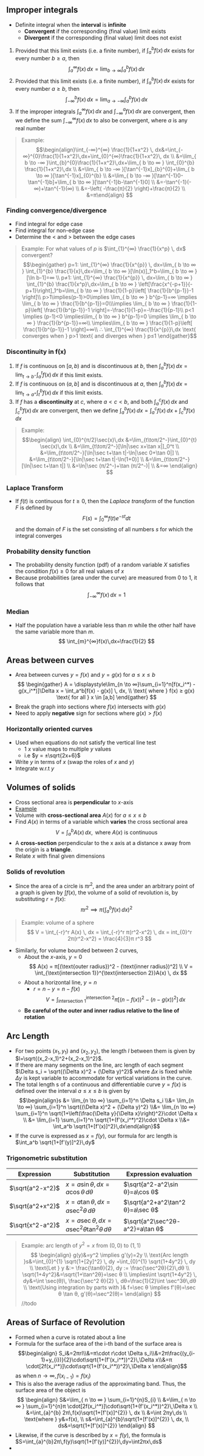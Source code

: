 ## Improper integrals
- Definite integral when the **interval** is **infinite**
	- **Convergent** if the corresponding (final value) limit exists
	- **Divergent** if the corresponding (final value) limit does not exist
1. Provided that this limit exists (i.e. a finite number), if $\int_{a}^{b} f(x) \, dx$ exists for every number $b ≥ a$, then $$ \int_{a}^{∞}f(x)\,dx=\lim_{b\to ∞}\int_{a}^{b}f(x)\,dx $$
2. Provided that this limit exists (i.e. a finite number), if $\int_{a}^{b} f(x) \, dx$ exists for every number $a ≥ b$, then $$ \int_{-∞}^{b}f(x)\,dx=\lim_{a\to -∞}\int_{a}^{b}f(x)\,dx $$
3. If the improper integrals $\int_{a}^{∞} f(x) \, dx$ and $\int_{-∞}^{a} f(x) \, dx$ are convergent, then we define the sum $\int_{-∞}^{∞} f(x) \, dx$ to also be convergent, where $a$ is any real number

> Example:
> $$\begin{align}\int_{-∞}^{∞} \frac{1}{1+x^2} \, dx&=\int_{-∞}^{0}\frac{1}{1+x^2}\,dx+\int_{0}^{∞}\frac{1}{1+x^2}\, dx \\
&=\lim_{ b \to -∞ }\int_{b}^{0}\frac{1}{1+x^2}\,dx+\lim_{ b \to ∞ } \int_{0}^{b} \frac{1}{1+x^2}\,dx \\
&=\lim_{ b \to -∞ }[\tan^{-1}x]_{b}^{0}+\lim_{ b \to ∞ }[\tan^{-1}x]_{0}^{b} \\
&=\lim_{ b \to -∞ }[\tan^{-1}0-\tan^{-1}b]+\lim_{ b \to ∞ }[\tan^{-1}b-\tan^{-1}0] \\
&=-\tan^{-1}(-∞)+\tan^{-1}(∞) \\
&=-\left( -\frac{π}{2} \right)+\frac{π}{2} \\
&=π\end{align}
$$
### Finding convergence/divergence
- Find integral for edge case
- Find integral for non-edge case
- Determine the $<$ and $>$ between the edge cases

> Example: For what values of $p$ is $\int_{1}^{∞} \frac{1}{x^p} \, dx$ convergent?
> $$\begin{gather}
p=1: \int_{1}^{∞} \frac{1}{x^{p}} \, dx=\lim_{ b \to ∞ } \int_{1}^{b} \frac{1}{x}\,dx=\lim_{ b \to ∞ }[\ln(x)]_1^b=\lim_{ b \to ∞ } [\ln b-1]=∞ \\
p≠1: \int_{1}^{∞} \frac{1}{x^{p}} \, dx=\lim_{ b \to ∞ } \int_{1}^{b} \frac{1}{x^p}\,dx=\lim_{ b \to ∞ } \left[\frac{x^{-p+1}}{-p+1}\right]_1^b=\lim_{ b \to ∞ } \frac{1}{1-p}\left[ \frac{1}{b^{p-1}}-1 \right]\\
p>1\implies(p-1)>0\implies \lim_{ b \to ∞ } b^{p-1}=∞ \implies \lim_{ b \to ∞ } \frac{1}{b^{p-1}}=0\\\implies \lim_{ b \to ∞ } \frac{1}{1-p}\left[ \frac{1}{b^{p-1}}-1 \right]=-\frac{1}{1-p}=-\frac{1}{p-1}\\
p<1 \implies (p-1)<0 \implies\lim_{ b \to ∞ } b^{p-1}=0 \implies \lim_{ b \to ∞ } \frac{1}{b^{p-1}}=∞\\
\implies\lim_{ b \to ∞ } \frac{1}{1-p}\left[ \frac{1}{b^{p-1}}-1 \right]=∞\\
∴ \int_{1}^{∞} \frac{1}{x^{p}}\,dx \text{ converges when } p>1 \text{ and diverges when } p≤1
\end{gather}$$
### Discontinuity in f(x)
1. If $f$ is continuous on $[a,b)$ and is discontinuous at $b$, then $\displaystyle\int_{a}^{b} f(x) \, dx =\lim_{ t \to b^- } \int_{a}^{t} f(x) \, dx$ if this limit exists.
2. If $f$ is continuous on $(a,b]$ and is discontinuous at $a$, then $\displaystyle\int_{a}^{b} f(x) \, dx =\lim_{ t \to a^+ } \int_{t}^{b} f(x) \, dx$ if this limit exists.
3. If $f$ has a **discontinuity** at $c$, where $a < c < b$, and both $\int_a^c f(x) \, dx$ and $\int_c^b f(x) \, dx$ are convergent, then we define $\displaystyle\int_{a}^{b} f(x) \, dx=\int_{a}^{c} f(x) \, dx+\int_{c}^{b} f(x) \, dx$

> Example:
> $$\begin{align}
\int_{0}^{π/2}\sec(x)\,dx &=\lim_{t\toπ/2^-}\int_{0}^{t} \sec(x)\,dx \\
&=\lim_{t\toπ/2^-}[\ln|\sec x+\tan x|]_0^t \\
&=\lim_{t\toπ/2^-}[\ln|\sec t+\tan t|-\ln|\sec 0+\tan 0|] \\
&=\lim_{t\toπ/2^-}[\ln|\sec t+\tan t|-\ln(1+0)] \\
&=\lim_{t\toπ/2^-}[\ln|\sec t+\tan t|] \\
&=\ln|\sec (π/2^-)+\tan (π/2^-)| \\
&=∞
\end{align}
$$
### Laplace Transform
- If $f(t)$ is continuous for $t ≥ 0$, then the *Laplace transform* of the function $F$ is defined by
$$
F(s) = \int_0^∞ f(t)e^{-st}dt
$$
and the domain of $F$ is the set consisting of all numbers $s$ for which the integral converges
### Probability density function
- The probability density function (pdf) of a random variable $X$ satisfies the condition $f(x) ≥ 0$ for all real values of $x$
- Because probabilities (area under the curve) are measured from 0 to 1, it follows that
$$
\int_{-∞}^{∞}f(x)\,dx=1
$$
### Median
- Half the population have a variable less than $m$ while the other half have the same variable more than $m$.
$$
\int_{m}^{∞}f(x)\,dx=\frac{1}{2}
$$
## Areas between curves
- Area between curves $y=f(x)$ and $y=g(x)$ for $a ≤ x ≤ b$
$$
\begin{gather}
A = \displaystyle\lim_{n \to ∞}\sum_{i=1}^n[f(x_i^*) - g(x_i^*)]\Delta x = \int_a^b[f(x) - g(x)] \, dx, \\
\text{ where } f(x) ≥ g(x) \text{ for all } x \in [a,b]
\end{gather}
$$
- Break the graph into sections where $f(x)$ intersects with $g(x)$
- Need to apply **negative** sign for sections where $g(x) > f(x)$
### Horizontally oriented curves
- Used when equations do not satisfy the vertical line test
	- 1 $x$ value maps to multiple $y$ values
	- i.e $y = ±\sqrt{2x+6}$
- Write $y$ in terms of $x$ (swap the roles of $x$ and $y$)
- Integrate w.r.t $y$
## Volumes of solids
- Cross sectional area is **perpendicular** to $x$-axis
- [Example](https://www.geogebra.org/m/ng7skevk)
- Volume with **cross-sectional area** $A(x)$ for $a ≤ x ≤ b$
- Find $A(x)$ in terms of a variable which **varies** the cross sectional area
$$
V = \int_a^b A(x) \, dx, \text{ where } A(x) \text{ is continuous}
$$
- A **cross-section** perpendicular to the x axis at a distance x away from the origin is a **triangle**.
- Relate $x$ with final given dimensions
### Solids of revolution
- Since the area of a circle is $π r^2$, and the area under an arbitrary point of a graph is given by $\int f(x)$, the volume of a solid of revolution is, by substituting $r=f(x)$: $$
π r^2 \implies π\left( \int_a^b f(x)\,dx \right)^2
$$
> Example: volume of a sphere
> $$
V = \int_{-r}^r A(x) \, dx = \int_{-r}^r π(r^2-x^2) \, dx = int_{0}^r 2π(r^2-x^2) = \frac{4}{3}π r^3
$$
- Similarly, for volume bounded between 2 curves,
	- About the $x$-axis, $y=0$
		$$
		A(x) = π[(\text{outer radius})^2 - (\text{inner radius})^2] \\
		V = \int_{\text{intersection 1}}^{\text{intersection 2}}A(x) \, dx
		$$
	- About a horizontal line, $y=n$
		- $r = n - y = n - f(x)$
		$$
		V = \int_{\text{intersection 1}}^{\text{intersection 2}} π[(n-f(x))^2 - (n-g(x))^2] \, dx
		$$
	- **Be careful of the outer and inner radius relative to the line of rotation**

## Arc Length
- For two points $(x_1, y_1)$ and $(x_2, y_2)$, the length $l$ between them is given by $l=\sqrt{(x_2-x_1)^2+(x_2-x_1)^2}$.
- If there are many segments on the line, arc length of each segment $\Delta s_i = \sqrt{(\Delta x)^2 + (\Delta y)^2}$ where $\Delta x$ is fixed while $\Delta y$ is kept variable to accommodate for vertical variations in the curve.
- The total length s of a continuous and differentiable curve $y=f(x)$ is defined over the interval $a ≤ x ≤ b$ is given by
$$\begin{align}s &= \lim_{n \to ∞} \sum_{i=1}^n \Delta s_i \\&= \lim_{n \to ∞} \sum_{i=1}^n \sqrt{(\Delta x)^2 + (\Delta y)^2} \\&= \lim_{n \to ∞} \sum_{i=1}^n \sqrt{1+\left(\frac{\Delta y}{\Delta x}\right)^2}\cdot \Delta x \\ &= \lim_{i=1} \sum_{i=1}^n \sqrt{1+(f'(x_i^*)^2}\cdot \Delta x \\&= \int_a^b \sqrt{1+[f'(x)]^2}\,dx\end{align}$$
- If the curve is expressed as $x=f(y)$, our formula for arc length is $\int_a^b \sqrt{1+[f'(y)]^2}\,dy$
### Trigonometric substitution
| Expression       | Substitution                              | Expression evaluation             |
| ---------------- | ------------------------------------ | ------------------------------------------ |
| $\sqrt{a^2-x^2}$ | $x=a\sin θ, dx=a\cos θ\,dθ$              | $\sqrt{a^2-a^2\sin θ}=a\cos θ$  |
| $\sqrt{a^2+x^2}$ | $x=a\tan θ, dx=a\sec^2 θ\,dθ$            | $\sqrt{a^2+a^2\tan^2 θ}=a\sec θ$ |
| $\sqrt{x^2-a^2}$ | $x=a\sec θ, dx=a\sec^2 θ \tan^2θ\,dθ$ | $\sqrt{a^2\sec^2θ-a^2}=a\tan θ$  |
> Example: arc length of $y^2=x$ from $(0,0)$ to $(1,1)$
> $$
\begin{align}
g(y)&=y^2 \implies g'(y)=2y \\
\text{Arc length }s&=\int_{0}^{1} \sqrt{1+[2y]^2} \, dy =\int_{0}^{1} \sqrt{1+4y^2} \, dy \\
\text{Let } y &:= \frac{\tanθ}{2}, dy := \frac{\sec^2θ}{2}\,dθ \\
\sqrt{1+4y^2}&=\sqrt{1+\tan^2θ}=\sec θ \\
\implies\int \sqrt{1+4y^2} \, dy&=\int \sec(θ)\, \frac{\sec^2 θ}{2} \, dθ=\frac{1}{2}\int \sec^3θ\,dθ \\
\text{Using integration by parts with }& f=\sec θ \implies f'(θ)=\sec θ \tan θ, g'(θ)=\sec^2(θ)=
\end{align}
$$
//todo
## Areas of Surface of Revolution
- Formed when a curve is rotated about a line
- Formula for the surface area of the i-th band of the surface area is $$\begin{align}
S_i&=2πrl\\&=π\cdot r\cdot \Delta s_i\\&=2π\frac{(y_{i-1}+y_{i})}{2}\cdot\sqrt{1+(f'(x_i^*))^2}\,\Delta x\\&=π \cdot[2f(x_i^*)]\cdot\sqrt{1+(f'(x_i^*))^2}\,\Delta x
\end{align}$$ as when $n \to ∞, f(x_{i-1})=f(x_{i})$
- This is also the average radius of the approximating band. Thus, the surface area of the object is $$
\begin{align}
S&=\lim_{ n \to ∞ } \sum_{i=1}^{n}S_{i} \\
&=\lim_{ n \to ∞ } \sum_{i=1}^{n}π \cdot[2f(x_i^*)]\cdot\sqrt{1+(f'(x_i^*))^2}\,\Delta x \\
&=\int_{a}^{b} 2π\,f(x)\sqrt{1+[f'(x)]^{2}} \, dx  \\
&=\int 2πy\,ds \\
\text{where } y&=f(x), \\
s&=\int_{a}^{b}\sqrt{1+[f'(x)]^{2}} \, dx, \\
ds&=\sqrt{1+[f'(x)]^{2}}
\end{align}
$$
- Likewise, if the curve is described by $x=f(y)$, the formula is $S=\int_{a}^{b}2π\,f(y)\sqrt{1+[f'(y)]^{2}}\,dy=\int2πx\,ds$
- 